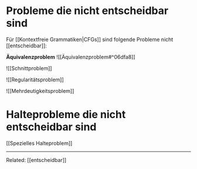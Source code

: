 
# Probleme die nicht entscheidbar sind
Für [[Kontextfreie Grammatiken|CFGs]] sind folgende Probleme nicht [[entscheidbar]]:

**Äquivalenzproblem**
![[Äquivalenzproblem#^06dfa8]]

![[Schnittproblem]]

![[Regularitätsproblem]]

![[Mehrdeutigkeitsproblem]]


# Halteprobleme die nicht entscheidbar sind
[[Spezielles Halteproblem]]



____
Related: [[entscheidbar]]